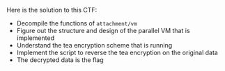 Here is the solution to this CTF:

- Decompile the functions of `attachment/vm`
- Figure out the structure and design of the parallel VM that is implemented
- Understand the tea encryption scheme that is running
- Implement the script to reverse the tea encryption on the original data
- The decrypted data is the flag
